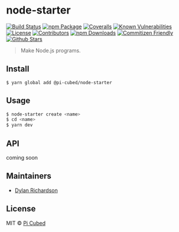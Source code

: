 # node-starter

[![Build Status][build-badge]][build]
[![npm Package][npm-version-badge]][npm]
[![Coveralls][coveralls-badge]][coveralls]
[![Known Vulnerabilities][synk-badge]][synk]
[![License][license-badge]][license]
[![Contributors][contributors-badge]][contributors]
[![npm Downloads][npm-downloads-badge]][npm]
[![Commitizen Friendly][commitizen-badge]][commitizen]
[![Github Stars][github-stars-badge]][github]

> Make Node.js programs.

[build-badge]: https://img.shields.io/travis/pi-cubed/node-starter/master.png?style=flat-square
[build]: https://travis-ci.org/pi-cubed/node-starter
[npm-version-badge]: https://img.shields.io/npm/v/@pi-cubed/node-starter.png?style=flat-square
[npm]: https://www.npmjs.org/package/@pi-cubed/node-starter
[coveralls-badge]: https://img.shields.io/coveralls/pi-cubed/node-starter/master.png?style=flat-square
[coveralls]: https://coveralls.io/github/pi-cubed/node-starter
[github-stars-badge]: https://img.shields.io/github/stars/pi-cubed/node-starter.svg?style=social&label=Stars
[github]: https://github.com/pi-cubed/node-starter
[contributors-badge]: https://img.shields.io/github/contributors/pi-cubed/node-starter.svg?style=flat-square
[contributors]: https://github.com/pi-cubed/node-starter/graphs/contributors
[license-badge]: https://img.shields.io/github/license/pi-cubed/node-starter.svg?style=flat-square
[license]: https://github.com/pi-cubed/node-starter/blob/master/ISC
[npm-downloads-badge]: https://img.shields.io/npm/dt/node-starter.svg?style=flat-square
[synk-badge]: https://snyk.io/test/github/pi-cubed/node-starter/badge.svg?style=flat-square
[synk]: https://snyk.io/test/github/pi-cubed/node-starter
[semantic-release-badge]: https://img.shields.io/badge/%20%20%F0%9F%93%A6%F0%9F%9A%80-semantic--release-e10079.svg?style=flat-square
[semantic-release]: https://github.com/semantic-release/semantic-release
[commitizen-badge]: https://img.shields.io/badge/commitizen-friendly-brightgreen.svg?style=flat-square
[commitizen]: http://commitizen.github.io/cz-cli/
[bithound-badge]: https://www.bithound.io/github/pi-cubed/node-starter/badges/score.svg?style=flat-square
[bithound]: https://www.bithound.io/github/pi-cubed/node-starter

## Install

```
$ yarn global add @pi-cubed/node-starter
```

## Usage

```sh
$ node-starter create <name>
$ cd <name>
$ yarn dev
```

## API

coming soon

## Maintainers

- [Dylan Richardson](https://github.com/drich14)

## License

MIT © [Pi Cubed](https://pi-cubed.github.io)
